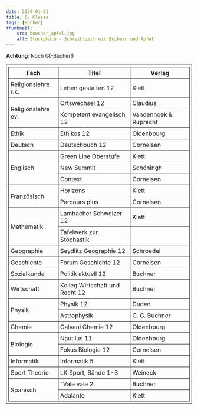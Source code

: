 ```yaml
---
date: 2020-01-01
title: 6. Klasse
tags: [Bücher]
thumbnail: 
    src: buecher_apfel.jpg
    alt: Stockphoto - Schreibtisch mit Büchern und Apfel
---
```

<style>
table, th, td {
  border: 1px solid;
  padding: 5px;
  margin-bottom:15px;
}
</style>

**Achtung**: Noch G(-Bücher!)

<table>
     <tr>
            <th>Fach</th>
            <th>Titel</th>
            <th>Verlag</th>
        </tr>
        <tr>
            <td>Religionslehre r.k.</td>
            <td>Leben gestalten 12</td>
            <td>Klett</td>
        </tr>
        <tr>
            <td rowspan="2">Religionslehre ev.</td>
            <td>Ortswechsel 12</td>
            <td>Claudius</td>
        </tr>
        <tr>
            <td>Kompetent evangelisch 12</td>
            <td>Vandenhoek & Ruprecht</td>
        </tr>
        <tr>
            <td>Ethik</td>
            <td>Ethikos 12</td>
            <td>Oldenbourg</td>
        </tr>
        <tr>
            <td>Deutsch</td>
            <td>Deutschbuch 12</td>
            <td>Cornelsen</td>
        </tr>
        <tr>
            <td rowspan="3">Englisch</td>
            <td>Green Line Oberstufe</td>
            <td>Klett</td>
        </tr>
        <tr>
            <td>New Summit</td>
            <td>Schöningh</td>
        </tr>
        <tr>
            <td>Context</td>
            <td>Cornelsen</td>
        </tr>
        <tr>
            <td rowspan="2">Französisch</td>
            <td>Horizons</td>
            <td>Klett</td>
        </tr>
        <tr>
            <td>Parcours plus</td>
            <td>Cornelsen</td>
        </tr>
        <tr>
            <td rowspan="2">Mathematik</td>
            <td>Lambacher Schweizer 12</td>
            <td>Klett</td>
        </tr>
        <tr>
            <td>Tafelwerk zur Stochastik</td>
            <td></td>
        </tr>
        <tr>
            <td>Geographie</td>
            <td>Seydlitz Geographie 12</td>
            <td>Schroedel</td>
        </tr>
        <tr>
            <td>Geschichte</td>
            <td>Forum Geschichte 12</td>
            <td>Cornelsen</td>
        </tr>
        <tr>
            <td>Sozialkunde</td>
            <td>Politik aktuell 12</td>
            <td>Buchner</td>
        </tr>
        <tr>
            <td>Wirtschaft</td>
            <td>Kolleg Wirtschaft und Recht 12</td>
            <td>Buchner</td>
        </tr>
        <tr>
            <td rowspan="2">Physik</td>
            <td>Physik 12</td>
            <td>Duden</td>
        </tr>
        <tr>
            <td>Astrophysik</td>
            <td>C. C. Buchner</td>
        </tr>
        <tr>
            <td>Chemie</td>
            <td>Galvani Chemie 12</td>
            <td>Oldenbourg</td>
        </tr>
        <tr>
            <td rowspan="2">Biologie</td>
            <td>Nautilus 11</td>
            <td>Oldenbourg</td>
        </tr>
        <tr>
            <td>Fokus Biologie 12</td>
            <td> Cornelsen</td>
        </tr>
        <tr>
            <td>Informatik</td>
            <td>Informatik 5</td>
            <td>Klett</td>
        </tr>
        <tr>
            <td>Sport Theorie</td>
            <td>LK Sport, Bände 1-3</td>
            <td>Weineck</td>
        </tr>
        <tr>
            <td rowspan="2">Spanisch</td>
            <td>"Vale vale 2</td>
            <td> Buchner</td>
        </tr>
        <tr>
            <td>Adalante</td>
            <td> Klett </td>
        </tr>
    </table>